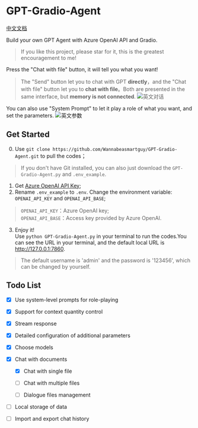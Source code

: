 # GPT-Gradio-Agent

[中文文档](README_zh.md)

Build your own GPT Agent with  Azure OpenAI API and Gradio. 

> If you like this project, please star for it, this is the greatest encouragement to me!

Press the "Chat with file" button, it will tell you what you want!
> The "Send" button let you to chat with GPT **directly**，and the "Chat with file" button let you to **chat with file**。Both are presented in the same interface, but **memory is not connected**.
![英文对话](https://github.com/Wannabeasmartguy/GPT-Gradio-Agent/assets/107250451/8ac16117-6b48-42f9-a521-7d9702ba9c9b)

You can also use "System Prompt" to let it play a role of what you want, and set the parameters.
![英文参数](https://github.com/Wannabeasmartguy/GPT-Gradio-Agent/assets/107250451/e24645f6-ee92-4d2e-9565-805e21250546)

## Get Started
0. Use `git clone https://github.com/Wannabeasmartguy/GPT-Gradio-Agent.git` to pull the codes；
> If you don't have Git installed, you can also just download the `GPT-Gradio-Agent.py` and `.env_example`.

1. Get [Azure OpenAI API Key](https://portal.azure.com/#home);
2. Rename `.env_example` to `.env`. Change the environment variable:  `OPENAI_API_KEY` and `OPENAI_API_BASE`;  
  > `OPENAI_API_KEY`：Azure OpenAI key;  
  > `OPENAI_API_BASE`：Access key provided by Azure OpenAI.

3. Enjoy it!  
  Use `python GPT-Gradio-Agent.py` in your terminal to run the codes.You can see the URL in your terminal, and the default local URL is http://127.0.0.1:7860.
> The default username is 'admin' and the password is '123456', which can be changed by yourself.

## Todo List

- [x] Use system-level prompts for role-playing

- [x] Support for context quantity control

- [x] Stream response

- [x] Detailed configuration of additional parameters

- [x] Choose models

- [x] Chat with documents

  - [x] Chat with single file
  
  - [ ] Chat with multiple files
  
  - [ ] Dialogue files management

- [ ] Local storage of data

- [ ] Import and export chat history
